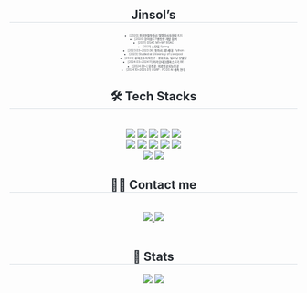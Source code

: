 <div align= "center"> 
    <h2 style="border-bottom: 1px solid #d8dee4; color: #282d33;"> Jinsol’s </h2>  
    <div style="font-weight: 300; font-size: 5px; text-align: center; color: #282d33;"> 
        <li> [2020] 전국연합동아리 멋쟁이사자처럼 8기 </li>
        <li> [2020] 한이음ICT멘토링 개발 참여</li>
        <li> [2021] DSAC M1~M7  BSAC</li>
        <li> [2021] 소모임 Spring</li>
        <li> [2023.03~2023.06] 동아리 제5세대: Python</li>
        <li> [2023] Studied at University of Liverpool</li>
        <li> [2023] 유해조수퇴치연구 : 강화학습, 딥러닝 모델링</li>
        <li> [2024.03~2024.11] 카카오테크캠퍼스 2기 BE </li>
        <li> [2024.09~] 부전공: 의료인공지능전공 </li>
        <li> [2024.10~2025.01] UGRP : PCOS AI 예측 연구</li> 
    </div> 
</div>

<div align= "center">
    <h2 style="border-bottom: 1px solid #d8dee4; color: #282d33;"> 🛠️ Tech Stacks </h2> <br> 
    <div style="margin: 0 auto; text-align: center;" align= "center"> 
        <img src="https://img.shields.io/badge/C++-00599C?style=for-the-badge&logo=C%2B%2B&logoColor=white">
        <img src="https://img.shields.io/badge/C-A8B9CC?style=for-the-badge&logo=C&logoColor=white">
        <img src="https://img.shields.io/badge/Java-007396?style=for-the-badge&logo=Java&logoColor=white">
        <img src="https://img.shields.io/badge/Javascript-F7DF1E?style=for-the-badge&logo=Javascript&logoColor=white">
        <img src="https://img.shields.io/badge/HTML5-E34F26?style=for-the-badge&logo=HTML5&logoColor=white">
        <br/>
        <img src="https://img.shields.io/badge/Linux-FCC624?style=for-the-badge&logo=Linux&logoColor=white">
        <img src="https://img.shields.io/badge/MySQL-4479A1?style=for-the-badge&logo=MySQL&logoColor=white">
        <img src="https://img.shields.io/badge/Python-3776AB?style=for-the-badge&logo=Python&logoColor=white">
        <img src="https://img.shields.io/badge/PyTorch-EE4C2C?style=for-the-badge&logo=PyTorch&logoColor=white">
        <img src="https://img.shields.io/badge/Spring-6DB33F?style=for-the-badge&logo=Spring&logoColor=white">
        <br/>
        <img src="https://img.shields.io/badge/Spring Boot-6DB33F?style=for-the-badge&logo=Spring Boot&logoColor=white">
        <img src="https://img.shields.io/badge/Tensorflow-FF6F00?style=for-the-badge&logo=Tensorflow&logoColor=white">
    </div>
</div>

<div align= "center">
    <h2 style="border-bottom: 1px solid #d8dee4; color: #282d33;"> 🧑‍💻 Contact me </h2> <br> 
    <div align= "center"> 
        <a href="https://forjstudy.tistory.com"> 
            <img src="https://img.shields.io/badge/Tistory-000000?style=for-the-badge&logo=Tistory&logoColor=white&link=https://forjstudy.tistory.com"> 
        </a>
        <a href="mailto:purnsol1001@gmail.com"> 
            <img src="https://img.shields.io/badge/Gmail-EA4335?style=for-the-badge&logo=Gmail&logoColor=white&link=mailto:purnsol1001@gmail.com"> 
        </a>
    </div> <br> 
</div>

<div align= "center"> 
    <h2 style="border-bottom: 1px solid #d8dee4; color: #282d33;"> 🏅 Stats </h2> 
    <div align= "center"> 
        <img src="https://github-readme-stats.vercel.app/api?username=mogld&bg_color=180,00000000,00000000&title_color=000000&text_color=000000&exclude_repo=Database-project, WebProgramming" /> 
        <img src="https://github-readme-stats.vercel.app/api/top-langs/?username=mogld&layout=compact&bg_color=180,00000000,00000000&title_color=000000&text_color=000000" /> 
    </div> 
</div>
